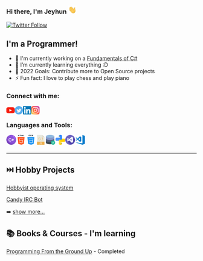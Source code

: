 ### Hi there, I'm Jeyhun <img alt="Giphy" width="22px" src="images/giphy.webp" />

[![Twitter Follow](https://img.shields.io/twitter/follow/abbcyhn?color=1DA1F2&logo=twitter&style=for-the-badge)](https://twitter.com/intent/follow?original_referer=https%3A%2F%2Fgithub.com%2Fabbcyhn&screen_name=abbcyhn)

## I'm a Programmer!

- 🔭 I'm currently working on a [Fundamentals of C#][course]
- 🌱 I’m currently learning everything :D
- 🥅 2022 Goals: Contribute more to Open Source projects
- ⚡ Fun fact: I love to play chess and play piano

### Connect with me:

[<img align="left" target="_blank" alt="YouTube" width="22px" src="images/youtube.svg" />][youtube]
[<img align="left" target="_blank" alt="Twitter" width="22px" src="images/twitter.svg" />][twitter]
[<img align="left" target="_blank" alt="LinkedIn" width="22px" src="images/linkedin.svg" />][linkedin]
[<img align="left" target="_blank" alt="Instagram" width="22px" src="images/instagram.svg" />][instagram]

<br />

### Languages and Tools:

<img align="left" target="_blank" alt="Csharp" width="26px" src="images/csharp.svg" />
<img align="left" target="_blank" alt="HTML5" width="26px" src="images/html.svg" />
<img align="left" target="_blank" alt="CSS3" width="26px" src="images/css.svg" />
<img align="left" target="_blank" alt="JavaScript" width="26px" src="images/javascript.svg" />
<img align="left" target="_blank" alt="OracleSql" width="26px" src="images/oraclesql.svg" />
<img align="left" target="_blank" alt="Python" width="26px" src="images/python.svg" />
<img align="left" target="_blank" alt="Visual Studio" width="26px" src="images/visual-studio.svg" />
<img align="left" target="_blank" alt="Visual Studio Code" width="26px" src="images/visual-studio-code.png" />

<br />
<br />

---

## ⏭️ Hobby Projects
[Hobbyist operating system](https://github.com/abbcyhn/toyos)

[Candy IRC Bot](https://github.com/abbcyhn/candyirc)

➡️ [show more...](https://github.com/abbcyhn?tab=repositories)


## 📚 Books & Courses - I'm learning
[Programming From the Ground Up](https://github.com/abbcyhn/assembly) - Completed



[twitter]: https://twitter.com/abbcyhn
[instagram]: https://instagram.com/abbcyhn
[linkedin]: https://linkedin.com/in/abbcyhn
[youtube]: https://www.youtube.com/channel/UC5WQUToElvtpk0A4VZUZAjw
[course]: https://www.youtube.com/watch?v=na12UXJEvVs&list=PLvtQ30gwDIunsz2-hyFteAF8BgJKP36Z-
